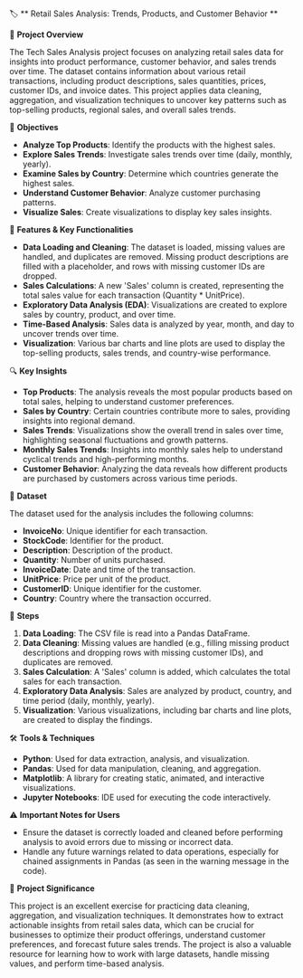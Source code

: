  🏷️ ** Retail Sales Analysis: Trends, Products, and Customer Behavior **

📖 **Project Overview**

The Tech Sales Analysis project focuses on analyzing retail sales data for insights into product performance, customer behavior, and sales trends over time. The dataset contains information about various retail transactions, including product descriptions, sales quantities, prices, customer IDs, and invoice dates. This project applies data cleaning, aggregation, and visualization techniques to uncover key patterns such as top-selling products, regional sales, and overall sales trends.

🎯 **Objectives**

- **Analyze Top Products**: Identify the products with the highest sales.
- **Explore Sales Trends**: Investigate sales trends over time (daily, monthly, yearly).
- **Examine Sales by Country**: Determine which countries generate the highest sales.
- **Understand Customer Behavior**: Analyze customer purchasing patterns.
- **Visualize Sales**: Create visualizations to display key sales insights.

🔑 **Features & Key Functionalities**

- **Data Loading and Cleaning**: The dataset is loaded, missing values are handled, and duplicates are removed. Missing product descriptions are filled with a placeholder, and rows with missing customer IDs are dropped.
- **Sales Calculations**: A new 'Sales' column is created, representing the total sales value for each transaction (Quantity * UnitPrice).
- **Exploratory Data Analysis (EDA)**: Visualizations are created to explore sales by country, product, and over time.
- **Time-Based Analysis**: Sales data is analyzed by year, month, and day to uncover trends over time.
- **Visualization**: Various bar charts and line plots are used to display the top-selling products, sales trends, and country-wise performance.

🔍 **Key Insights**

- **Top Products**: The analysis reveals the most popular products based on total sales, helping to understand customer preferences.
- **Sales by Country**: Certain countries contribute more to sales, providing insights into regional demand.
- **Sales Trends**: Visualizations show the overall trend in sales over time, highlighting seasonal fluctuations and growth patterns.
- **Monthly Sales Trends**: Insights into monthly sales help to understand cyclical trends and high-performing months.
- **Customer Behavior**: Analyzing the data reveals how different products are purchased by customers across various time periods.

📂 **Dataset**

The dataset used for the analysis includes the following columns:

- **InvoiceNo**: Unique identifier for each transaction.
- **StockCode**: Identifier for the product.
- **Description**: Description of the product.
- **Quantity**: Number of units purchased.
- **InvoiceDate**: Date and time of the transaction.
- **UnitPrice**: Price per unit of the product.
- **CustomerID**: Unique identifier for the customer.
- **Country**: Country where the transaction occurred.

📝 **Steps**

1. **Data Loading**: The CSV file is read into a Pandas DataFrame.
2. **Data Cleaning**: Missing values are handled (e.g., filling missing product descriptions and dropping rows with missing customer IDs), and duplicates are removed.
3. **Sales Calculation**: A 'Sales' column is added, which calculates the total sales for each transaction.
4. **Exploratory Data Analysis**: Sales are analyzed by product, country, and time period (daily, monthly, yearly).
5. **Visualization**: Various visualizations, including bar charts and line plots, are created to display the findings.

🛠️ **Tools & Techniques**

- **Python**: Used for data extraction, analysis, and visualization.
- **Pandas**: Used for data manipulation, cleaning, and aggregation.
- **Matplotlib**: A library for creating static, animated, and interactive visualizations.
- **Jupyter Notebooks**: IDE used for executing the code interactively.

⚠️ **Important Notes for Users**

- Ensure the dataset is correctly loaded and cleaned before performing analysis to avoid errors due to missing or incorrect data.
- Handle any future warnings related to data operations, especially for chained assignments in Pandas (as seen in the warning message in the code).
  
🚀 **Project Significance**

This project is an excellent exercise for practicing data cleaning, aggregation, and visualization techniques. It demonstrates how to extract actionable insights from retail sales data, which can be crucial for businesses to optimize their product offerings, understand customer preferences, and forecast future sales trends. The project is also a valuable resource for learning how to work with large datasets, handle missing values, and perform time-based analysis.
